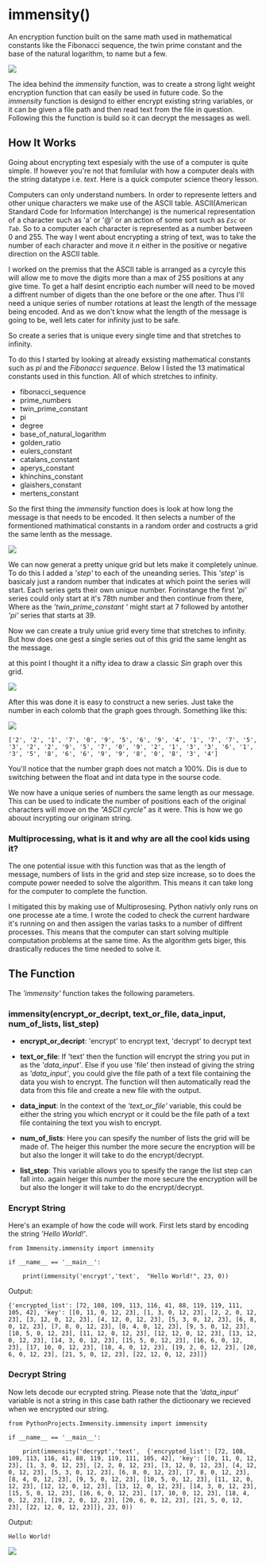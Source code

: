 # immensity()
An encryption function built on the same math used in mathematical constants like the Fibonacci sequence, the twin prime constant and the base of the natural logarithm, to name but a few.

![](Images/immensity().png)


The idea behind the *immensity* function, was to create a strong light weight encryption function that can easily be used in future code. So the *immensity* function is designd to either encrypt existing string variables, or it can be given a file path and then read text from the file in question. Following this the function is build so it can decrypt the messages as well.

## How It Works ##

Going about encrypting text espesialy with the use of a computer is quite simple. If however you're not that fomilular with how a computer deals with the string datatype i.e. *text*. Here is a quick computer science theory lesson. 

Computers can only understand numbers. In order to represente letters and other unique characters we make use of the ASCII table. ASCII(American Standard Code for Information Interchange) is the numerical representation of a character such as 'a' or '@' or an action of some sort such as *`Esc`* or *`Tab`*. So to a computer each character is represented as a number between 0 and 255.
The way I went about encrypting a string of text, was to take the number of each character and move it *n* either in the positive or negative direction on the ASCII table.

I worked on the premiss that the ASCII table is arranged as a cyrcyle this will allow me to move the digits more than a max of 255 positions at any give time. To get a half desint encriptio each number will need to be moved a diffrent number of digets than the one before or the one after. Thus I'll need a unique series of number rotations at least the length of the message being encoded. And as we don't know what the length of the message is going to be, well lets cater for infinity just to be safe.

So create a series that is unique every single time and that stretches to infinity.

To do this I started by looking at already exsisting mathematical constants such as *pi* and the *Fibonacci sequence*. Below I listed the 13 matimatical constants used in this function. All of which stretches to infinity.

- fibonacci_sequence 
- prime_numbers 
- twin_prime_constant 
- pi 
- degree 
- base_of_natural_logarithm 
- golden_ratio 
- eulers_constant 
- catalans_constant 
- aperys_constant 
- khinchins_constant 
- glaishers_constant 
- mertens_constant 

So the first thing the *immensity* function does is look at how long the message is that needs to be encoded. It then selects a number of the formentioned mathimatical constants in a random order and costructs a grid the same lenth as the message.

![](Images/grid.png)

We can now generat a pretty unique grid but lets make it completely uninue. To do this I added a *'step'* to each of the uneanding series. This *'step'* is basicaly just a random number that indicates at which point the series will start. Each series gets their own unique number. Forinstange the first *'pi'* series could only start at it's 78th number and then continue from there, Where as the *'twin_prime_constant '* might start at 7 followed by antother *'pi'* series that starts at 39.

Now we can create a truly uniue grid every time that stretches to infinity. But how does one gest a single series out of this grid the same lenght as the message. 

at this point I thought it a nifty idea to draw a classic *Sin* graph over this grid.

![](Images/graph.png)

After this was done it is easy to construct a new series. Just take the number in each colomb that the graph goes through.
Something like this:

![](Images/graph_and_num.png)

```
['2', '2', '1', '7', '0', '9', '5', '6', '9', '4', '1', '7', '7', '5', '3', '2', '2', '9', '5', '7', '0', '9', '2', '1', '3', '3', '6', '1', '3', '5', '8', '6', '6', '9', '9', '8', '0', '8', '3', '4']
```

You'll notice that the number graph does not match a 100%. Dis is due to switching between the float and int data type in the sourse code. 

We now have a unique series of numbers the same length as our message. This can be used to indicate the number of positions each of the original characters will move on the *"ASCII cyrcle"* as it were. This is how we go abouut incrypting our originam string. 

### Multiprocessing, what is it and why are all the cool kids using it? ###

The one potential issue with this function was that as the length of message, numbers of lists in the grid and step size increase, so to does the compute power needed to solve the algorithm. This means it can take long for the computer to complete the function. 

I mitigated this by making use of Multiprosesing. Python nativly only runs on one processe ate a time. I wrote the coded to check the current hardware it's running on and then assigen the varias tasks to a number of diffrent processes. This means that the computer can start solving multiple computation problems at the same time. As the algorithm gets biger, this drastically reduces the time needed to solve it.

## The Function ##

The *'immensity'* function takes the following parameters.

### immensity(encrypt_or_decript, text_or_file, data_input, num_of_lists, list_step) ###

- __encrypt_or_decript__: 'encrypt' to encrypt text, 'decrypt' to decrypt text

- __text_or_file__: If 'text' then the function will encrypt the string you put in as the *'data_input'*. Else if you use 'file' then instead of giving the string as *'data_input'*, you could give the file path of a text file containing the data you wish to encrypt. The function will then automatically read the data from this file and create a new file with the output.

- __data_input__: In the context of the *'text_or_file'* variable, this could be either the string you which encrypt or it could be the file path of a text file containing the text you wish to encrypt.

- __num_of_lists__: Here you can spesify the number of lists the grid will be made of. The heiger this number the more secure the encryption will be but also the longer it will take to do the encrypt/decrypt.

- __list_step__: This variable allows you to spesify the range the list step can fall into. again heiger this number the more secure the encryption will be but also the longer it will take to do the encrypt/decrypt.

### Encrypt String ###
Here's an example of how the code will work. First lets stard by encoding the string *'Hello World!'*.
```python3
from Immensity.immensity import immensity

if __name__ == '__main__':

    print(immensity('encrypt','text',  "Hello World!", 23, 0))
```

Output:
```python3
{'encrypted_list': [72, 108, 109, 113, 116, 41, 88, 119, 119, 111, 105, 42], 'key': [[0, 11, 0, 12, 23], [1, 3, 0, 12, 23], [2, 2, 0, 12, 23], [3, 12, 0, 12, 23], [4, 12, 0, 12, 23], [5, 3, 0, 12, 23], [6, 8, 0, 12, 23], [7, 8, 0, 12, 23], [8, 4, 0, 12, 23], [9, 5, 0, 12, 23], [10, 5, 0, 12, 23], [11, 12, 0, 12, 23], [12, 12, 0, 12, 23], [13, 12, 0, 12, 23], [14, 3, 0, 12, 23], [15, 5, 0, 12, 23], [16, 6, 0, 12, 23], [17, 10, 0, 12, 23], [18, 4, 0, 12, 23], [19, 2, 0, 12, 23], [20, 6, 0, 12, 23], [21, 5, 0, 12, 23], [22, 12, 0, 12, 23]]}

```

### Decrypt String ###
Now lets decode our ecrypted string. Please note that the *'data_input'* variable is not a string in this case bath rather the dictioonary we recieved when we encrypted our string.
```python3
from PythonProjects.Immensity.immensity import immensity

if __name__ == '__main__':

    print(immensity('decrypt','text',  {'encrypted_list': [72, 108, 109, 113, 116, 41, 88, 119, 119, 111, 105, 42], 'key': [[0, 11, 0, 12, 23], [1, 3, 0, 12, 23], [2, 2, 0, 12, 23], [3, 12, 0, 12, 23], [4, 12, 0, 12, 23], [5, 3, 0, 12, 23], [6, 8, 0, 12, 23], [7, 8, 0, 12, 23], [8, 4, 0, 12, 23], [9, 5, 0, 12, 23], [10, 5, 0, 12, 23], [11, 12, 0, 12, 23], [12, 12, 0, 12, 23], [13, 12, 0, 12, 23], [14, 3, 0, 12, 23], [15, 5, 0, 12, 23], [16, 6, 0, 12, 23], [17, 10, 0, 12, 23], [18, 4, 0, 12, 23], [19, 2, 0, 12, 23], [20, 6, 0, 12, 23], [21, 5, 0, 12, 23], [22, 12, 0, 12, 23]]}, 23, 0))
```

Output:
```
Hello World!
```

![](Images/pythonpoweredlengthgif.gif)
